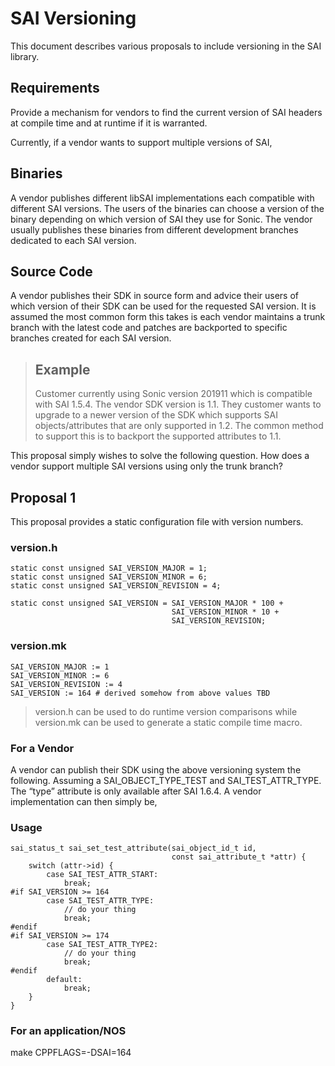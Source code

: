 SAI Versioning 
==============

This document describes various proposals to include versioning in the SAI library. 

Requirements
------------
Provide a mechanism for vendors to find the current version of SAI headers at compile time and at runtime if it is warranted. 

Currently, if a vendor wants to support multiple versions of SAI, 

## Binaries 
A vendor publishes different libSAI implementations each compatible with different SAI versions. The users of the binaries can choose a version of the binary depending on which version of SAI they use for Sonic. The vendor usually publishes these binaries from different development branches dedicated to each SAI version. 

## Source Code 
A vendor publishes their SDK in source form and advice their users of which version of their SDK can be used for the requested SAI version. It is assumed the most common form this takes is each vendor maintains a trunk branch with the latest code and patches are backported to specific branches created for each SAI version. 

> ## Example 
> Customer currently using Sonic version 201911 which is compatible with SAI 1.5.4. The vendor SDK version is 1.1. They customer wants to upgrade to a newer version of the SDK which supports SAI objects/attributes that are only supported in 1.2. The common method to support this is to backport the supported attributes to 1.1.  

This proposal simply wishes to solve the following question. 
How does a vendor support multiple SAI versions using only the trunk branch? 

Proposal 1
----------
This proposal provides a static configuration file with version numbers. 
 
### version.h 

    static const unsigned SAI_VERSION_MAJOR = 1; 
    static const unsigned SAI_VERSION_MINOR = 6; 
    static const unsigned SAI_VERSION_REVISION = 4; 

    static const unsigned SAI_VERSION = SAI_VERSION_MAJOR * 100 + 
                                        SAI_VERSION_MINOR * 10 + 
                                        SAI_VERSION_REVISION; 

### version.mk 

    SAI_VERSION_MAJOR := 1 
    SAI_VERSION_MINOR := 6 
    SAI_VERSION_REVISION := 4 
    SAI_VERSION := 164 # derived somehow from above values TBD 

> version.h can be used to do runtime version comparisons while version.mk can be used to generate a static compile time macro. 

### For a Vendor
A vendor can publish their SDK using the above versioning system the following. 
Assuming a SAI_OBJECT_TYPE_TEST and SAI_TEST_ATTR_TYPE. The “type” attribute is only available after SAI 1.6.4. A vendor implementation can then simply be, 

### Usage

    sai_status_t sai_set_test_attribute(sai_object_id_t id, 
                                        const sai_attribute_t *attr) { 
        switch (attr->id) { 
            case SAI_TEST_ATTR_START: 
                break; 
    #if SAI_VERSION >= 164 
            case SAI_TEST_ATTR_TYPE: 
                // do your thing 
                break; 
    #endif 
    #if SAI_VERSION >= 174 
            case SAI_TEST_ATTR_TYPE2: 
                // do your thing 
                break; 
    #endif 
            default: 
                break; 
        } 
    } 

### For an application/NOS
make CPPFLAGS=-DSAI=164 

